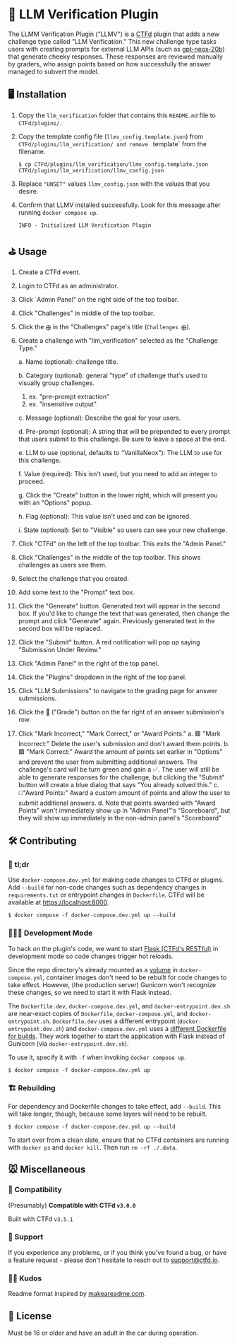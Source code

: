 # 🤖 LLM Verification Plugin

The LLMM Verification Plugin ("LLMV") is a [CTFd](https://github.com/CTFd/CTFd) plugin that adds a new challenge type called "LLM Verification." This new challenge type tasks users with creating prompts for external LLM APIs (such as [gpt-neox-20b](https://huggingface.co/EleutherAI/gpt-neox-20b)) that generate cheeky responses. These responses are reviewed manually by graders, who assign points based on how successfully the answer managed to subvert the model.

## 🖥️ Installation

1. Copy the `llm_verification` folder that contains this `README.md` file to `CTFd/plugins/`.

2. Copy the template config file (`llmv_config.template.json`) from `CTFd/plugins/llm_verification/ and remove `.template` from the filename.

   ```console
   $ cp CTFd/plugins/llm_verification/llmv_config.template.json CTFd/plugins/llm_verification/llmv_config.json
   ```

3. Replace `"UNSET"` values `llmv_config.json` with the values that you desire.

4. Confirm that LLMV installed successfully. Look for this message after running `docker compose up`.

   ```
   INFO - Initialized LLM Verification Plugin
   ```

## ⛳️ Usage

1. Create a CTFd event.

2. Login to CTFd as an administrator.

3. Click `Admin Panel" on the right side of the top toolbar.

4. Click "Challenges" in middle of the top toolbar.

5. Click the `⨁` in the "Challenges" page's title (`Challenges ⨁`).

6. Create a challenge with "llm_verification" selected as the "Challenge Type."

   a. Name (optional): challenge title.

   b. Category (optional): general "type" of challenge that's used to visually group challenges.

      1. ex. "pre-prompt extraction"
      2. ex. "insensitive output"

   c. Message (optional): Describe the goal for your users.

   d. Pre-prompt (optional): A string that will be prepended to every prompt that users submit to this challenge. Be sure to leave a space at the end.

   e. LLM to use (optional, defaults to "VanillaNeox"): The LLM to use for this challenge.

   f. Value (required): This isn't used, but you need to add an integer to proceed.

   g. Click the "Create" button in the lower right, which will present you with an "Options" popup.

   h. Flag (optional): This value isn't used and can be ignored.

   i. State (optional): Set to "Visible" so users can see your new challenge.

7. Click "CTFd" on the left of the top toolbar. This exits the "Admin Panel."

8. Click "Challenges" in the middle of the top toolbar. This shows challenges as users see them.

9. Select the challenge that you created.

10. Add some text to the "Prompt" text box.

11. Click the "Generate" button. Generated text will appear in the second box. If you'd like to change the text that was generated, then change the prompt and click "Generate" again. Previously generated text in the second box will be replaced.

12. Click the "Submit" button. A red notification will pop up saying "Submission Under Review."

13. Click "Admin Panel" in the right of the top panel.

14. Click the "Plugins" dropdown in the right of the top panel.

15. Click "LLM Submissions" to navigate to the grading page for answer submissions.

16. Click the 💬 ("Grade") button on the far right of an answer submission's row.

17. Click "Mark Incorrect," "Mark Correct," or "Award Points."
   a. 🟥 "Mark Incorrect:" Delete the user's submission and don't award them points.
   b. 🟩 "Mark Correct:" Award the amount of points set earlier in "Options" and prevent the user from submitting additional answers. The challenge's card will be turn green and gain a ✅. The user will still be able to generate responses for the challenge, but clicking the "Submit" button will create a blue dialog that says "You already solved this."
   c. ◻️"Award Points:" Award a custom amount of points and allow the user to submit additional answers.
   d. Note that points awarded with "Award Points" won't immediately show up in "Admin Panel"'s "Scoreboard", but they will show up immediately in the non-admin panel's "Scoreboard"

## 🛠️ Contributing

### 📖 tl;dr

Use `docker-compose.dev.yml` for making code changes to CTFd or plugins. Add `--build` for non-code changes such as dependency changes in `requirements.txt` or entrypoint changes in `Dockerfile`. CTFd will be available at [https://localhost:8000](https://localhost:8000).

   ```console
   $ docker compose -f docker-compose.dev.yml up --build
   ```

### 👩🏼‍💻 Development Mode

To hack on the plugin's code, we want to start [Flask (CTFd's RESTful)](https://flask.palletsprojects.com/en/2.3.x/) in development mode so code changes trigger hot reloads.

Since the repo directory's already mounted as a [volume](https://docs.docker.com/storage/volumes/) in `docker-compose.yml`, container images don't need to be rebuilt for code changes to take effect. However, (the production server) Gunicorn won't recognize these changes, so we need to start it with Flask instead.

The `Dockerfile.dev`, `docker-compose.dev.yml`, and `docker-entrypoint.dev.sh` are near-exact copies of `Dockerfile`, `docker-compose.yml`, and `docker-entrypoint.sh`. `Dockerfile.dev` uses a different entrypoint (`docker-entrypoint.dev.sh`) and `docker-compose.dev.yml` uses a [different Dockerfile for builds](https://docs.docker.com/compose/compose-file/build/#illustrative-example). They work together to start the application with Flask instead of Gunicorn (via `docker-entrypoint.dev.sh`).

To use it, specify it with `-f` when invoking `docker compose up`.

   ```console
   $ docker compose -f docker-compose.dev.yml up
   ```

### 🏗️ Rebuilding

For dependency and Dockerfile changes to take effect, add `--build`. This will take longer, though, because some layers will need to be rebuilt.

   ```console
   $ docker compose -f docker-compose.dev.yml up --build
   ```

To start over from a clean slate, ensure that no CTFd containers are running with `docker ps` and `docker kill`. Then run `rm -rf ./.data`.

## 🐭 Miscellaneous

### 🔌 Compatibility

(Presumably) **Compatible with CTFd `v3.0.0`**

Built with CTFd `v3.5.1`

### 🛟 Support

If you experience any problems, or if you think you've found a
bug, or have a feature request - please don't hesitate to reach
out to support@ctfd.io.

### 🙏🏻 Kudos

Readme format inspired by [makeareadme.com](https://www.makeareadme.com).

## 🪪 License

Must be 16 or older and have an adult in the car during operation.
